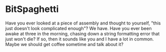 # BitSpaghetti
Have you ever looked at a piece of assembly and thought to yourself, "this just doesn't look complicated enough"? We have. Have you ever been awake at three in the morning, chasing down a string formatting error that just won't die? If so, then it sounds like you and I have a lot in common. Maybe we should get coffee sometime and talk about it?
